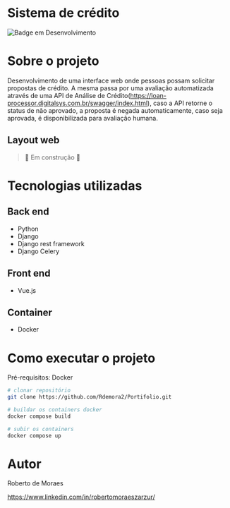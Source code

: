 # Sistema de crédito
![Badge em Desenvolvimento](http://img.shields.io/static/v1?label=STATUS&message=EM%20DESENVOLVIMENTO&color=GREEN&style=for-the-badge)

# Sobre o projeto
Desenvolvimento de uma interface web onde pessoas possam solicitar propostas de crédito.
A mesma passa por uma avaliação automatizada através de uma API de Análise de Crédito(https://loan-processor.digitalsys.com.br/swagger/index.html), caso a API retorne o status de não aprovado, a proposta é negada automaticamente, caso seja aprovada, é disponibilizada para avaliação humana.

## Layout web
> :construction: Em construção :construction:

# Tecnologias utilizadas
## Back end
- Python
- Django
- Django rest framework
- Django Celery

## Front end
- Vue.js

## Container
- Docker

# Como executar o projeto
Pré-requisitos: Docker

```bash
# clonar repositório
git clone https://github.com/Rdemora2/Portifolio.git

# buildar os containers docker
docker compose build

# subir os containers
docker compose up
```

# Autor

Roberto de Moraes

https://www.linkedin.com/in/robertomoraeszarzur/